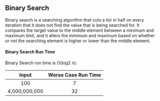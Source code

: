 ## Binary Search

Binary search is a searching algorithm that cuts a list in half on every iteration that it does
not find the value that is being searched for. It compares the target value to the middle element
between a minimum and maximum limit, and it alters the minimum and maximum based on whether or
not the searching element is higher or lower than the middle element.


#### Binary Search Run Time

Binary Search run time is O(log2 n):

|     Input     | Worse Case Run Time  |
|:-------------:|:--------------------:|
|	   100  	|           7  		   |
| 4,000,000,000 |    	   32          |
